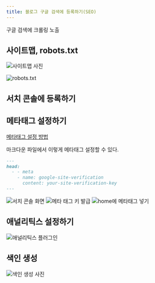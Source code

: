 ```yaml
---
title: 블로그 구글 검색에 등록하기(SEO)
---
```


구글 검색에 크롤링 노출

## 사이트맵, robots.txt

![사이트맵 사진]()

![robots.txt]()

## 서치 콘솔에 등록하기

## 메타태그 설정하기

[메타태그 설정 방법](https://v2.vuepress.vuejs.org/reference/frontmatter.html#description)

마크다운 파일에서 이렇게 메타태그 설정할 수 있다.
```md
---
head:
  - - meta
    - name: google-site-verification
      content: your-site-verification-key
---
```

![서치 콘솔 화면]()
![메타 태그 키 발급]()
![home에 메타태그 넣기]()

## 애널리틱스 설정하기

![애널리틱스 플러그인]()

## 색인 생성

![색인 생성 사진]()
